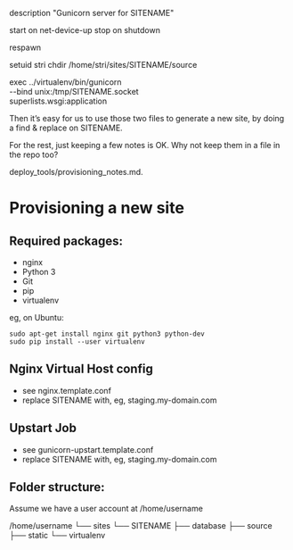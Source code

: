 description "Gunicorn server for SITENAME"

start on net-device-up
stop on shutdown

respawn

setuid stri
chdir /home/stri/sites/SITENAME/source

exec ../virtualenv/bin/gunicorn \
    --bind unix:/tmp/SITENAME.socket \
    superlists.wsgi:application

Then it’s easy for us to use those two files to generate a new site, by doing a find & replace on SITENAME.

For the rest, just keeping a few notes is OK. Why not keep them in a file in the repo too?

deploy_tools/provisioning_notes.md. 

Provisioning a new site
=======================

## Required packages:

* nginx
* Python 3
* Git
* pip
* virtualenv

eg, on Ubuntu:

    sudo apt-get install nginx git python3 python-dev
    sudo pip install --user virtualenv 
   

## Nginx Virtual Host config

* see nginx.template.conf
* replace SITENAME with, eg, staging.my-domain.com

## Upstart Job

* see gunicorn-upstart.template.conf
* replace SITENAME with, eg, staging.my-domain.com

## Folder structure:
Assume we have a user account at /home/username

/home/username
└── sites
    └── SITENAME
         ├── database
         ├── source
         ├── static
         └── virtualenv
